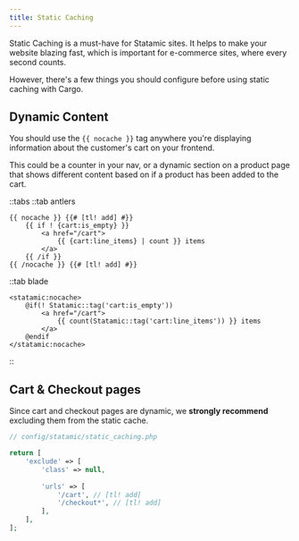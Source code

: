 ```yaml
---
title: Static Caching
---
```


Static Caching is a must-have for Statamic sites. It helps to make your website blazing fast, which is important for e-commerce sites, where every second counts.

However, there's a few things you should configure before using static caching with Cargo.

## Dynamic Content
You should use the `{{ nocache }}` tag anywhere you're displaying information about the customer's cart on your frontend.

This could be a counter in your nav, or a dynamic section on a product page that shows different content based on if a product has been added to the cart.

::tabs
::tab antlers
```antlers
{{ nocache }} {{# [tl! add] #}}
	{{ if ! {cart:is_empty} }}
	    <a href="/cart">
	        {{ {cart:line_items} | count }} items
	    </a>  
	{{ /if }}
{{ /nocache }} {{# [tl! add] #}}
``` 
::tab blade
```blade
<statamic:nocache>
	@if(! Statamic::tag('cart:is_empty'))
		<a href="/cart">
			{{ count(Statamic::tag('cart:line_items')) }} items
		</a>  
	@endif
</statamic:nocache>
``` 
::

## Cart & Checkout pages
Since cart and checkout pages are dynamic, we **strongly recommend** excluding them from the static cache.

```php
// config/statamic/static_caching.php 

return [
	'exclude' => [
		'class' => null,
		
		'urls' => [
			'/cart', // [tl! add]
			'/checkout*', // [tl! add]
        ],
    ],
];
``` 